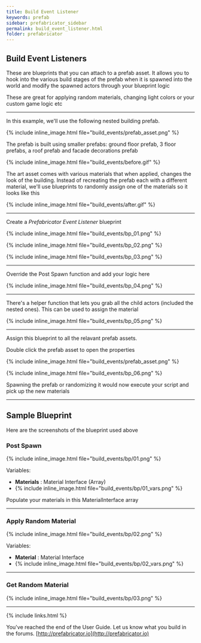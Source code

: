 ```yaml
---
title: Build Event Listener
keywords: prefab
sidebar: prefabricator_sidebar
permalink: build_event_listener.html
folder: prefabricator
---
```


## Build Event Listeners

These are blueprints that you can attach to a prefab asset.    It allows you to
hook into the various build stages of the prefab when it is spawned into the world and modify the 
spawned actors through your blueprint logic

These are great for applying random materials, changing light colors or your custom game logic etc

---

In this example, we'll use the following nested building prefab.

{% include inline_image.html file="build_events/prefab_asset.png" %}

The prefab is built using smaller prefabs: ground floor prefab, 3 floor prefabs, a roof prefab and facade decorations prefab


{% include inline_image.html file="build_events/before.gif" %}


The art asset comes with various materials that when applied, changes the look of the building.   Instead of recreating 
the prefab each with a different material,  we'll use blueprints to randomly assign one of the materials so it looks like this

{% include inline_image.html file="build_events/after.gif" %}

---

Create a *Prefabricator Event Listener* blueprint

{% include inline_image.html file="build_events/bp_01.png" %}

{% include inline_image.html file="build_events/bp_02.png" %}

{% include inline_image.html file="build_events/bp_03.png" %}

---

Override the Post Spawn function and add your logic here

{% include inline_image.html file="build_events/bp_04.png" %}

---

There's a helper function that lets you grab all the child actors (included the nested ones). This can be used to assign the material

{% include inline_image.html file="build_events/bp_05.png" %}

---

Assign this blueprint to all the relavant prefab assets.

Double click the prefab asset to open the properties

{% include inline_image.html file="build_events/prefab_asset.png" %}

{% include inline_image.html file="build_events/bp_06.png" %}


Spawning the prefab or randomizing it would now execute your script and pick up the new materials

---


## Sample Blueprint

Here are the screenshots of the blueprint used above

### Post Spawn

{% include inline_image.html file="build_events/bp/01.png" %}

Variables:
* **Materials** : Material Interface (Array)
* {% include inline_image.html file="build_events/bp/01_vars.png" %}

Populate your materials in this MaterialInterface array

---

### Apply Random Material

{% include inline_image.html file="build_events/bp/02.png" %}

Variables:
* **Material** : Material Interface
* {% include inline_image.html file="build_events/bp/02_vars.png" %}


---

### Get Random Material

{% include inline_image.html file="build_events/bp/03.png" %}

---

{% include links.html %}

You've reached the end of the User Guide. Let us know what you build in the forums.  [http://prefabricator.io](http://prefabricator.io)
